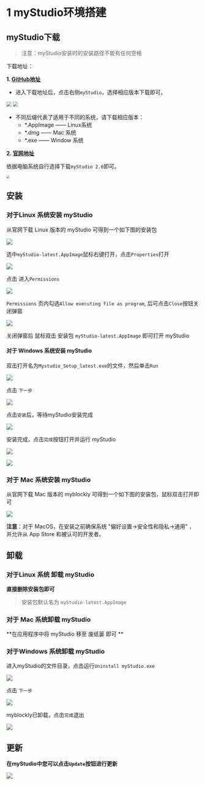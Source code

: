 # 1 myStudio环境搭建

## myStudio下载

>注意：myStudio安装时的安装路径不能有任何空格

下载地址：

**1. [GitHub地址](https://github.com/elephantrobotics/myStudio)**

* 进入下载地址后，点击右侧`myStudio`，选择相应版本下载即可。

<img src="./img/github.png" style="zoom: 80%;" />

<img src="./img/github_download.png" style="zoom: 80%;" />

* 不同后缀代表了适用于不同的系统，请下载相应版本：
  * *.AppImage —— Linux系统
  * *.dmg —— Mac 系统
  * *.exe —— Window 系统



**2. [官网地址](https://www.elephantrobotics.com/download/)**

依据电脑系统自行选择下载`myStudio 2.0`即可。

<img src="./img/download.png" style="zoom: 50%;" />



## 安装

### 对于Linux 系统安装 myStudio



从官网下载 Linux 版本的 myStudio 可得到一个如下图的安装包

![](C:\Users\Administrator\Desktop\320_pi_mystudio_gitbook\zh\img\320\appimage.png)





选中`myStudio-latest.AppImage`鼠标右键打开，点击`Properties`打开

<img src="C:\Users\Administrator\Desktop\320_pi_mystudio_gitbook\zh\img\320\appimage1.png"  />



点击 进入`Permissions` 

<img src="C:\Users\Administrator\Desktop\320_pi_mystudio_gitbook\zh\img\320\appimage2.png"  />



`Permissions` 页内勾选`Allow executing file as program`, 后可点击`Close`按钮关闭弹窗

<img src="C:\Users\Administrator\Desktop\320_pi_mystudio_gitbook\zh\img\320\appimage3.png"  />



关闭弹窗后 鼠标双击 安装包 `myStudio-latest.AppImage` 即可打开 myStudio





#### 对于 Windows 系统安装 myStudio

双击打开名为`Mystudio_Setup_latest.exe`的文件，然后单击`Run`

![](.\img\install_1.png)



点击 `下一步`

![](.\img\install_2.png)

点击`安装`后，等待myStudio安装完成

![](.\img\install_3.png)



安装完成，点击`完成`按钮打开并运行 myStudio

![](.\img\install_4.png)

![](C:\Users\Administrator\Desktop\320_mystudio_gitbook截图\zh\img\install_5.png)





### 对于 Mac 系统安装 myStudio

从官网下载 Mac 版本的 myblockly 可得到一个如下图的安装包，鼠标双击打开即可

![](C:\Users\Administrator\Desktop\320_pi_mystudio_gitbook\zh\img\mac.png)

**注意**：对于 MacOS，在安装之前确保系统 "偏好设置->安全性和隐私->通用" ，并允许从 App Store 和被认可的开发者。







## 卸载

### 对于Linux 系统 卸载 myStudio

**直接删除安装包即可**

>安装包默认名为 `myStudio-latest.AppImage`



### 对于 Mac 系统卸载 myStudio

**在应用程序中将 myStudio 移至 废纸篓 即可 **





### 对于Windows 系统卸载 myStudio

进入myStudio的文件目录，点击运行`Uninstall myStudio.exe`

![](C:\Users\Administrator\Desktop\320_mystudio_gitbook截图\zh\img\uninstall_1.png)



点击 `下一步`



![](C:\Users\Administrator\Desktop\320_mystudio_gitbook截图\zh\img\uninstall_2.png)

myblockly已卸载，点击`完成`退出

![](C:\Users\Administrator\Desktop\320_mystudio_gitbook截图\zh\img\uninstall_3.png)



## 更新



**在myStudio中您可以点击`Update`按钮进行更新**



![](C:\Users\Administrator\Desktop\320_mystudio_gitbook截图\zh\img\update.png)